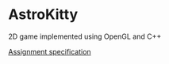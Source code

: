 # AstroKitty
2D game implemented using OpenGL and C++

[Assignment specification](https://ocw.cs.pub.ro/courses/egc/teme/2017/01)
